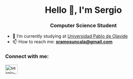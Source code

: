 <h1 align="center">Hello 👋, I'm Sergio</h1>
<h3 align="center">Computer Science Student</h3>




- 🔭 I’m currently studying at [Universidad Pablo de Olavide](https://upo.es/eps)
- 📫 How to reach me: **sramosuncala@gmail.com**

<h3 align="left">Connect with me:</h3>
<a href="https://linkedin.com/in/sergio-ramos-uncala" target="blank"><img align="center" src="https://raw.githubusercontent.com/rahuldkjain/github-profile-readme-generator/master/src/images/icons/Social/linked-in-alt.svg" alt="sergio-ramos-uncala" height="30" width="40" /></a>
